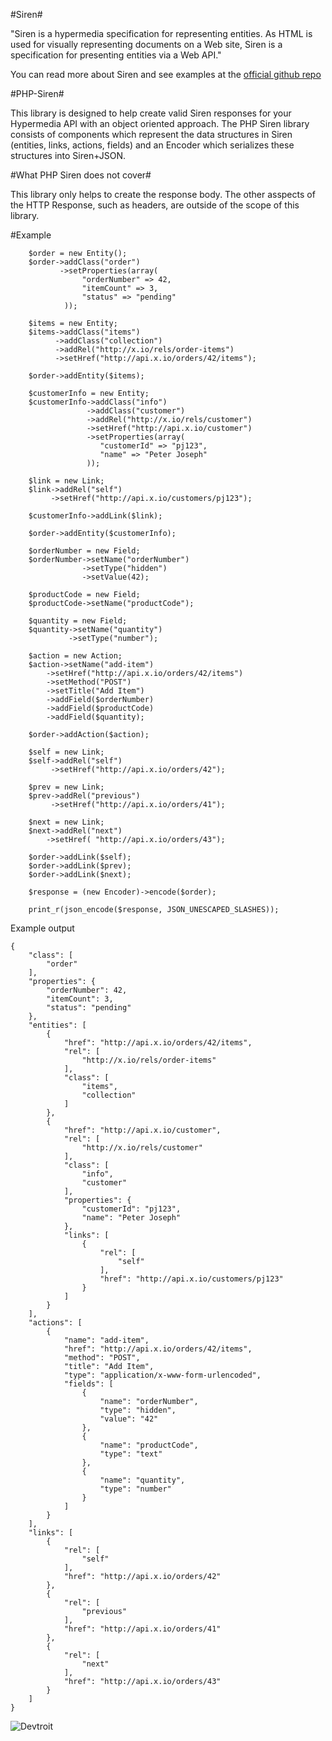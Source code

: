 #Siren#

"Siren is a hypermedia specification for representing entities. 
As HTML is used for visually representing documents on a Web site,
Siren is a specification for presenting entities via a Web API." 

You can read more about Siren and see examples at the [official github repo](https://github.com/kevinswiber/siren)

#PHP-Siren#

This library is designed to help create valid Siren responses for your Hypermedia API with an object
oriented approach. The PHP Siren library consists of components which represent
the data structures in Siren (entities, links, actions, fields) and an Encoder which serializes
these structures into Siren+JSON. 

#What PHP Siren does not cover#

This library only helps to create the response body. The other asspects of
the HTTP Response, such as headers, are outside of the scope of this library.

#Example

```
    $order = new Entity();
    $order->addClass("order")
           ->setProperties(array(
                "orderNumber" => 42,
                "itemCount" => 3,
                "status" => "pending"
            ));

    $items = new Entity;
    $items->addClass("items")
          ->addClass("collection")
          ->addRel("http://x.io/rels/order-items")
          ->setHref("http://api.x.io/orders/42/items");

    $order->addEntity($items);

    $customerInfo = new Entity;
    $customerInfo->addClass("info")
                 ->addClass("customer")
                 ->addRel("http://x.io/rels/customer")
                 ->setHref("http://api.x.io/customer")
                 ->setProperties(array(
                    "customerId" => "pj123",
                    "name" => "Peter Joseph"
                 ));

    $link = new Link;
    $link->addRel("self")
         ->setHref("http://api.x.io/customers/pj123");

    $customerInfo->addLink($link);

    $order->addEntity($customerInfo);

    $orderNumber = new Field;
    $orderNumber->setName("orderNumber")
                ->setType("hidden")
                ->setValue(42);

    $productCode = new Field;
    $productCode->setName("productCode");

    $quantity = new Field;
    $quantity->setName("quantity")
             ->setType("number");

    $action = new Action;
    $action->setName("add-item")
        ->setHref("http://api.x.io/orders/42/items")
        ->setMethod("POST")
        ->setTitle("Add Item")
        ->addField($orderNumber)
        ->addField($productCode)
        ->addField($quantity);

    $order->addAction($action);

    $self = new Link;
    $self->addRel("self")
         ->setHref("http://api.x.io/orders/42");

    $prev = new Link;
    $prev->addRel("previous")
         ->setHref("http://api.x.io/orders/41");

    $next = new Link;
    $next->addRel("next")
        ->setHref( "http://api.x.io/orders/43");

    $order->addLink($self);
    $order->addLink($prev);
    $order->addLink($next);

    $response = (new Encoder)->encode($order);

    print_r(json_encode($response, JSON_UNESCAPED_SLASHES));
```

Example output

```
{
    "class": [
        "order"
    ],
    "properties": {
        "orderNumber": 42,
        "itemCount": 3,
        "status": "pending"
    },
    "entities": [
        {
            "href": "http://api.x.io/orders/42/items",
            "rel": [
                "http://x.io/rels/order-items"
            ],
            "class": [
                "items",
                "collection"
            ]
        },
        {
            "href": "http://api.x.io/customer",
            "rel": [
                "http://x.io/rels/customer"
            ],
            "class": [
                "info",
                "customer"
            ],
            "properties": {
                "customerId": "pj123",
                "name": "Peter Joseph"
            },
            "links": [
                {
                    "rel": [
                        "self"
                    ],
                    "href": "http://api.x.io/customers/pj123"
                }
            ]
        }
    ],
    "actions": [
        {
            "name": "add-item",
            "href": "http://api.x.io/orders/42/items",
            "method": "POST",
            "title": "Add Item",
            "type": "application/x-www-form-urlencoded",
            "fields": [
                {
                    "name": "orderNumber",
                    "type": "hidden",
                    "value": "42"
                },
                {
                    "name": "productCode",
                    "type": "text"
                },
                {
                    "name": "quantity",
                    "type": "number"
                }
            ]
        }
    ],
    "links": [
        {
            "rel": [
                "self"
            ],
            "href": "http://api.x.io/orders/42"
        },
        {
            "rel": [
                "previous"
            ],
            "href": "http://api.x.io/orders/41"
        },
        {
            "rel": [
                "next"
            ],
            "href": "http://api.x.io/orders/43"
        }
    ]
}
```

![Devtroit](http://devtroit.com/img/badges/badge-medium.png)

